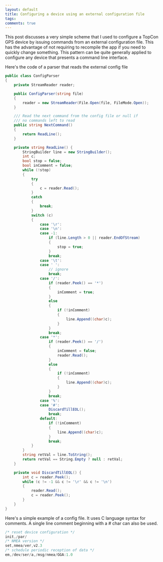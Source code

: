 ```yaml
---
layout: default
title: Configuring a device using an external configuration file
tags:
comments: true
---
```


This post discusses a very simple scheme that I used to configure a TopCon GPS device by issuing commands from an external configuration file. This has the advantage of not requiring to recompile the app if you need to quickly change something. This pattern can be quite generally applied to configure any device that presents a command line interface.

Here's the code of a parser that reads the external config file

```c#
public class ConfigParser
{
    private StreamReader reader;

    public ConfigParser(string file)
    {
        reader = new StreamReader(File.Open(file, FileMode.Open));
    }

    /// Read the next command from the config file or null if
    /// no commands left to read
    public string NextCommand()
    {
        return ReadLine();
    }

    private string ReadLine() {
        StringBuilder line = new StringBuilder();
        int c;
        bool stop = false;
        bool inComment = false;
        while (!stop)
        {
            try
            {
                c = reader.Read();
            }
            catch
            {
                break;
            }
            switch (c)
            {
                case '\r':
                case '\n':
                case -1:
                    if (line.Length > 0 || reader.EndOfStream)
                    {
                        stop = true;
                    }
                    break;
                case '\t':
                case ' ':
                    // ignore
                    break;
                case '/':
                    if (reader.Peek() == '*')
                    {
                        inComment = true;
                    }
                    else
                    {
                        if (!inComment)
                        {
                            line.Append((char)c);
                        }
                    }
                    break;
                case '*':
                    if (reader.Peek() == '/')
                    {
                        inComment = false;
                        reader.Read();
                    }
                    else
                    {
                        if (!inComment)
                        {
                            line.Append((char)c);
                        }
                    }
                    break;
                case '%':
                case '#':
                    DiscardTillEOL();
                    break;
                default:
                    if (!inComment)
                    {
                        line.Append((char)c);
                    }
                    break;
            }
        }
        string retVal = line.ToString();
        return retVal == String.Empty ? null : retVal;
    }

    private void DiscardTillEOL() {
        int c = reader.Peek();
        while (c != -1 && c != '\r' && c != '\n')
        {
            reader.Read();
            c = reader.Peek();
        }
    }
}
```

Here's a simple example of a config file. It uses C language syntax for comments. A single line comment beginning with a # char can also be used.

```c
/* reset device configuration */
init,/par/
/* NMEA version */
set,nmea/ver,v2.3
/* schedule periodic reception of data */
em,/dev/ser/a,/msg/nmea/GGA:1.0
```
